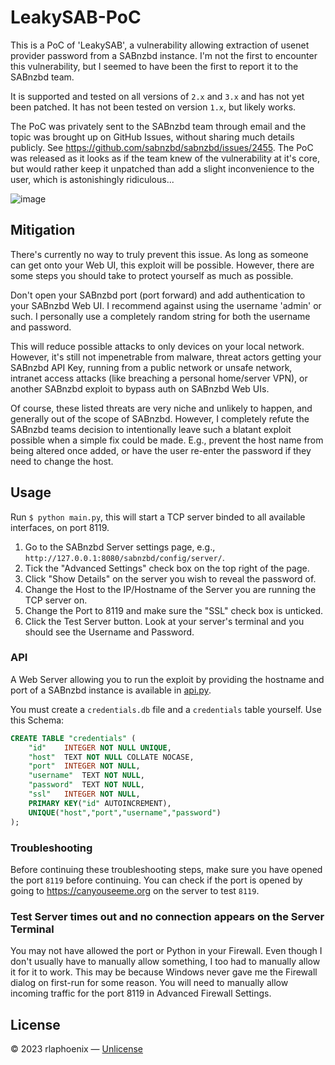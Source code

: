 # LeakySAB-PoC

This is a PoC of 'LeakySAB', a vulnerability allowing extraction of usenet provider password from a SABnzbd instance.
I'm not the first to encounter this vulnerability, but I seemed to have been the first to report it to the SABnzbd team.

It is supported and tested on all versions of `2.x` and `3.x` and has not yet been patched. It has not been tested on
version `1.x`, but likely works.

The PoC was privately sent to the SABnzbd team through email and the topic was brought up on GitHub Issues, without
sharing much details publicly. See https://github.com/sabnzbd/sabnzbd/issues/2455. The PoC was released as it looks
as if the team knew of the vulnerability at it's core, but would rather keep it unpatched than add a slight inconvenience
to the user, which is astonishingly ridiculous...

![image](https://user-images.githubusercontent.com/17136956/218492530-b82bbac5-5aaa-4a61-b0e4-502b71b59855.png)

## Mitigation

There's currently no way to truly prevent this issue. As long as someone can get onto your Web UI, this
exploit will be possible. However, there are some steps you should take to protect yourself as much as possible.

Don't open your SABnzbd port (port forward) and add authentication to your SABnzbd Web UI. I recommend against
using the username 'admin' or such. I personally use a completely random string for both the username and password.

This will reduce possible attacks to only devices on your local network. However, it's still not impenetrable from
malware, threat actors getting your SABnzbd API Key, running from a public network or unsafe network, intranet access
attacks (like breaching a personal home/server VPN), or another SABnzbd exploit to bypass auth on SABnzbd Web UIs.

Of course, these listed threats are very niche and unlikely to happen, and generally out of the scope of SABnzbd.
However, I completely refute the SABnzbd teams decision to intentionally leave such a blatant exploit possible when
a simple fix could be made. E.g., prevent the host name from being altered once added, or have the user re-enter
the password if they need to change the host.

## Usage

Run `$ python main.py`, this will start a TCP server binded to all available interfaces, on port 8119.

1. Go to the SABnzbd Server settings page, e.g., `http://127.0.0.1:8080/sabnzbd/config/server/`.
2. Tick the "Advanced Settings" check box on the top right of the page.
3. Click "Show Details" on the server you wish to reveal the password of.
4. Change the Host to the IP/Hostname of the Server you are running the TCP server on.
5. Change the Port to 8119 and make sure the "SSL" check box is unticked.
6. Click the Test Server button. Look at your server's terminal and you should see the Username and Password.

### API

A Web Server allowing you to run the exploit by providing the hostname and port of a SABnzbd instance is
available in [api.py](api.py).

You must create a `credentials.db` file and a `credentials` table yourself. Use this Schema:

```sql
CREATE TABLE "credentials" (
	"id"	INTEGER NOT NULL UNIQUE,
	"host"	TEXT NOT NULL COLLATE NOCASE,
	"port"	INTEGER NOT NULL,
	"username"	TEXT NOT NULL,
	"password"	TEXT NOT NULL,
	"ssl"	INTEGER NOT NULL,
	PRIMARY KEY("id" AUTOINCREMENT),
	UNIQUE("host","port","username","password")
);
```

### Troubleshooting

Before continuing these troubleshooting steps, make sure you have opened the port `8119` before continuing.
You can check if the port is opened by going to https://canyouseeme.org on the server to test `8119`.

### Test Server times out and no connection appears on the Server Terminal

You may not have allowed the port or Python in your Firewall. Even though I don't usually have to manually allow
something, I too had to manually allow it for it to work. This may be because Windows never gave me the Firewall
dialog on first-run for some reason. You will need to manually allow incoming traffic for the port 8119 in
Advanced Firewall Settings.

## License

&copy; 2023 rlaphoenix &mdash; [Unlicense](LICENSE)
